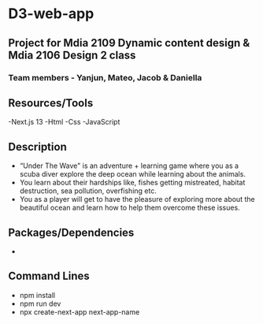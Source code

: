 # D3-web-app

## Project for Mdia 2109 Dynamic content design & Mdia 2106 Design 2 class

### Team members - Yanjun, Mateo, Jacob & Daniella

## Resources/Tools

-Next.js 13
-Html
-Css
-JavaScript

## Description

- “Under The Wave" is an adventure + learning game where you as a scuba diver explore the deep ocean while learning about the animals.
- You learn about their hardships like, fishes getting mistreated, habitat destruction, sea pollution, overfishing etc.
- You as a player will get to have the pleasure of exploring more about the beautiful ocean and learn how to help them overcome these issues.

## Packages/Dependencies

-

## Command Lines

- npm install
- npm run dev
- npx create-next-app next-app-name
